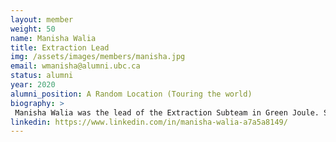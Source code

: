```yaml
---
layout: member
weight: 50
name: Manisha Walia
title: Extraction Lead
img: /assets/images/members/manisha.jpg
email: wmanisha@alumni.ubc.ca
status: alumni
year: 2020
alumni_position: A Random Location (Touring the world)
biography: >
 Manisha Walia was the lead of the Extraction Subteam in Green Joule. She hopes to make biofuels an economically viable source of renewable energy. She is starting her journey of pursuing a future in biofuels by sharing her passion for a greener world with UBC Envision.
linkedin: https://www.linkedin.com/in/manisha-walia-a7a5a8149/
---
```

